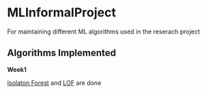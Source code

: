 # MLInformalProject
For maintaining different ML algorithms used in the reserach project
## Algorithms Implemented
**Week1**

[Isolaton Forest](https://github.com/Anishubuntu/MLInformalProject/blob/master/Week1-AnomalyDetetcion(%20LOF%2C%20IsolationForest%20)/isolationForest.py) and [LOF](https://github.com/Anishubuntu/MLInformalProject/blob/master/Week1-AnomalyDetetcion(%20LOF%2C%20IsolationForest%20)/LOF.py) are done
